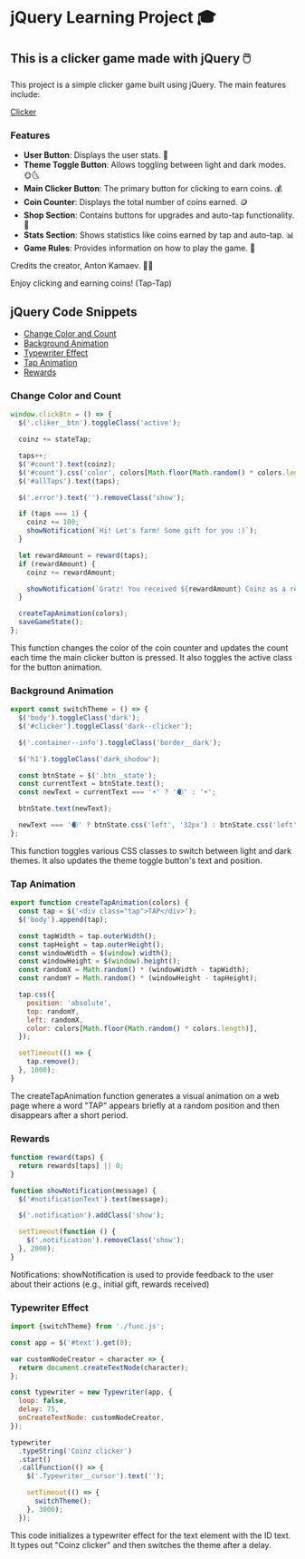 # jQuery Learning Project 🎓

## This is a clicker game made with jQuery 🖱️

This project is a simple clicker game built using jQuery. The main features include:

[Clicker](https://github.com/kamaeff/jquery-clicker/assets/99755906/eaeed489-e95d-4505-856e-6f3d007b0af8)

### Features

- **User Button**: Displays the user stats. 👤
- **Theme Toggle Button**: Allows toggling between light and dark modes. 🌞🌜
- **Main Clicker Button**: The primary button for clicking to earn coins. 💰
- **Coin Counter**: Displays the total number of coins earned. 🪙
- **Shop Section**: Contains buttons for upgrades and auto-tap functionality. 🛒
- **Stats Section**: Shows statistics like coins earned by tap and auto-tap. 📊
- **Game Rules**: Provides information on how to play the game. 📜

Credits the creator, Anton Kamaev. 👨‍💻

Enjoy clicking and earning coins! (Tap-Tap)

## jQuery Code Snippets

- [Change Color and Count](#change-color-and-count)
- [Background Animation](#background-animation)
- [Typewriter Effect](#typewriter-effect)
- [Tap Animation](#tap-animation)
- [Rewards](#rewards)

### Change Color and Count

```javascript
window.clickBtn = () => {
  $('.cliker__btn').toggleClass('active');

  coinz += stateTap;

  taps++;
  $('#count').text(coinz);
  $('#count').css('color', colors[Math.floor(Math.random() * colors.length)]);
  $('#allTaps').text(taps);

  $('.error').text('').removeClass('show');

  if (taps === 1) {
    coinz += 100;
    showNotification(`Hi! Let's farm! Some gift for you :)`);
  }

  let rewardAmount = reward(taps);
  if (rewardAmount) {
    coinz += rewardAmount;

    showNotification(`Gratz! You received ${rewardAmount} Coinz as a reward.`);
  }

  createTapAnimation(colors);
  saveGameState();
};
```

This function changes the color of the coin counter and updates the count each time the main clicker button is pressed. It also toggles the active class for the button animation.

### Background Animation

```javascript
export const switchTheme = () => {
  $('body').toggleClass('dark');
  $('#clicker').toggleClass('dark--clicker');

  $('.container--info').toggleClass('border__dark');

  $('h1').toggleClass('dark_shodow');

  const btnState = $('.btn__state');
  const currentText = btnState.text();
  const newText = currentText === '☀️' ? '🌒' : '☀️';

  btnState.text(newText);

  newText === '🌒' ? btnState.css('left', '32px') : btnState.css('left', '2px');
};
```

This function toggles various CSS classes to switch between light and dark themes. It also updates the theme toggle button's text and position.

### Tap Animation

```javascript
export function createTapAnimation(colors) {
  const tap = $('<div class="tap">TAP</div>');
  $('body').append(tap);

  const tapWidth = tap.outerWidth();
  const tapHeight = tap.outerHeight();
  const windowWidth = $(window).width();
  const windowHeight = $(window).height();
  const randomX = Math.random() * (windowWidth - tapWidth);
  const randomY = Math.random() * (windowHeight - tapHeight);

  tap.css({
    position: 'absolute',
    top: randomY,
    left: randomX,
    color: colors[Math.floor(Math.random() * colors.length)],
  });

  setTimeout(() => {
    tap.remove();
  }, 1000);
}
```

The createTapAnimation function generates a visual animation on a web page where a word "TAP" appears briefly at a random position and then disappears after a short period.

### Rewards

```javascript
function reward(taps) {
  return rewards[taps] || 0;
}

function showNotification(message) {
  $('#notificationText').text(message);

  $('.notification').addClass('show');

  setTimeout(function () {
    $('.notification').removeClass('show');
  }, 2000);
}
```

Notifications: showNotification is used to provide feedback to the user about their actions (e.g., initial gift, rewards received)

### Typewriter Effect

```javascript
import {switchTheme} from './func.js';

const app = $('#text').get(0);

var customNodeCreator = character => {
  return document.createTextNode(character);
};

const typewriter = new Typewriter(app, {
  loop: false,
  delay: 75,
  onCreateTextNode: customNodeCreator,
});

typewriter
  .typeString('Coinz clicker')
  .start()
  .callFunction(() => {
    $('.Typewriter__cursor').text('');

    setTimeout(() => {
      switchTheme();
    }, 3000);
  });
```

This code initializes a typewriter effect for the text element with the ID text. It types out "Coinz clicker" and then switches the theme after a delay.
